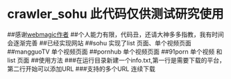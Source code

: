 # crawler_sohu 此代码仅供测试研究使用
##感谢[webmagic作者](http://webmagic.io/)
##个人能力有限，代码丑，还请大神多多指教，我有时间会逐渐完善
##已经实现网站
##sohu 实现了list 页面、单个视频页面
##mangguoTV 单个视频页面
##pornhub 单个视频页面
##91porn 单个视频 和list 页面
##使用方法
###在运行目录新建一个info.txt,第一行是需要下载的平台，第二行开始可以添加URL
###支持的多个URL 连续下载

